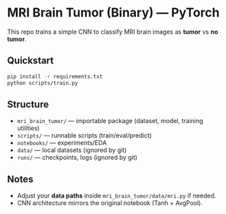 
# MRI Brain Tumor (Binary) — PyTorch

This repo trains a simple CNN to classify MRI brain images as **tumor** vs **no tumor**.

## Quickstart

```bash
pip install -r requirements.txt
python scripts/train.py
```

## Structure
- `mri_brain_tumor/` — importable package (dataset, model, training utilities)
- `scripts/` — runnable scripts (train/eval/predict)
- `notebooks/` — experiments/EDA
- `data/` — local datasets (ignored by git)
- `runs/` — checkpoints, logs (ignored by git)

## Notes
- Adjust your **data paths** inside `mri_brain_tumor/data/mri.py` if needed.
- CNN architecture mirrors the original notebook (Tanh + AvgPool).

